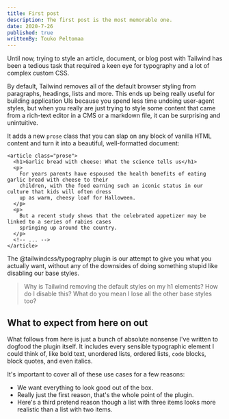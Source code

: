 ```yaml
---
title: First post
description: The first post is the most memorable one.
date: 2020-7-26
published: true
writtenBy: Touko Peltomaa
---
```


<p class="lead">Until now, trying to style an article, document, or blog post with Tailwind has been a tedious task that required a keen eye for typography and a lot of complex custom CSS.</p>

By default, Tailwind removes all of the default browser styling from paragraphs, headings, lists and more. This ends up being really useful for building application UIs because you spend less time undoing user-agent styles, but when you really are just trying to style some content that came from a rich-text editor in a CMS or a markdown file, it can be surprising and unintuitive.

It adds a new `prose` class that you can slap on any block of vanilla HTML content and turn it into a beautiful, well-formatted document:
```
<article class="prose">
  <h1>Garlic bread with cheese: What the science tells us</h1>
  <p>
    For years parents have espoused the health benefits of eating garlic bread with cheese to their
    children, with the food earning such an iconic status in our culture that kids will often dress
    up as warm, cheesy loaf for Halloween.
  </p>
  <p>
    But a recent study shows that the celebrated appetizer may be linked to a series of rabies cases
    springing up around the country.
  </p>
  <!-- ... -->
</article>
```
The @tailwindcss/typography plugin is our attempt to give you what you actually want, without any of the downsides of doing something stupid like disabling our base styles.

> Why is Tailwind removing the default styles on my h1 elements? How do I disable this? What do you mean I lose all the other base styles too?

## What to expect from here on out
What follows from here is just a bunch of absolute nonsense I've written to dogfood the plugin itself. It includes every sensible typographic element I could think of, like bold text, unordered lists, ordered lists, `code` blocks, block quotes, and even italics.

It's important to cover all of these use cases for a few reasons:

* We want everything to look good out of the box.
* Really just the first reason, that's the whole point of the plugin.
* Here's a third pretend reason though a list with three items looks more realistic than a list with two items.
